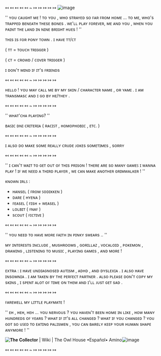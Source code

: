 ↤ ↤ ↤ ↤ ↤ ~ ↦ ↦ ↦ ↦ ↦
![image](https://user-images.githubusercontent.com/99621989/195957493-908b5b9e-3965-4330-91b5-6c0f815a5cee.png)


'' ʏᴏᴜ ᴄᴀᴜɢʜᴛ ᴍᴇ ! ᴛᴏ ʏᴏᴜ , ᴡʜᴏ sᴛʀᴀʏᴇᴅ sᴏ ꜰᴀʀ ꜰʀᴏᴍ ʜᴏᴍᴇ … ᴛᴏ ᴍᴇ, ᴡʜᴏ's ᴛʀᴀᴘᴘᴇᴅ ʙᴇɴᴇᴀᴛʜ ᴛʜᴇsᴇ ʙᴏɴᴇs . ᴡᴇ'ʟʟ ᴘʟᴀʏ ꜰᴏʀᴇᴠᴇʀ, ᴍᴇ ᴀɴᴅ ʏᴏᴜ , ᴡʜᴇɴ ʏᴏᴜ ᴘᴀɪɴᴛ ᴛʜᴇ ʟᴀɴᴅ ɪɴ ɴɪɴᴇ ʙʀɪɢʜᴛ ʜᴜᴇs ! ''

ᴛʜɪs ɪs ꜰᴏʀ ᴘᴏɴʏ ᴛᴏᴡɴ . 
ɪ ʜᴀᴠᴇ ᴛᴛ/ᴄᴛ 

( ᴛᴛ = ᴛᴏᴜᴄʜ ᴛʀɪɢɢᴇʀ ) 

( ᴄᴛ = ᴄʀᴏᴡᴅ / ᴄᴏᴠᴇʀ ᴛʀɪɢɢᴇʀ )

ɪ ᴅᴏɴ'ᴛ ᴍɪɴᴅ ɪꜰ ɪᴛ's ꜰʀɪᴇɴᴅs

↤ ↤ ↤ ↤ ↤ ~ ↦ ↦ ↦ ↦ ↦

ʜᴇʟʟᴏ ! ʏᴏᴜ ᴍᴀʏ ᴄᴀʟʟ ᴍᴇ ʙʏ ᴍʏ sᴋɪɴ / ᴄʜᴀʀᴀᴄᴛᴇʀ ɴᴀᴍᴇ , ᴏʀ ʏᴀᴍɪ . ɪ ᴀᴍ ᴛʀᴀɴsᴍᴀsᴄ ᴀɴᴅ ɪ ɢᴏ ʙʏ ʜᴇ/ᴛʜᴇʏ .

↤ ↤ ↤ ↤ ↤ ~ ↦ ↦ ↦ ↦ ↦

'' ᴡʜᴀᴛ'ᴄʜᴀ ᴘʟᴀʏɪɴɢ? ''

ʙᴀꜱɪᴄ ᴅɴɪ ᴄʀɪᴛᴇʀɪᴀ ( ʀᴀᴄɪꜱᴛ , ʜᴏᴍᴏᴘʜᴏʙɪᴄ , ᴇᴛᴄ. )

↤ ↤ ↤ ↤ ↤ ~ ↦ ↦ ↦ ↦ ↦

ɪ ᴀʟsᴏ ᴅᴏ ᴍᴀᴋᴇ sᴏᴍᴇ ʀᴇᴀʟʟʏ ᴄʀᴜᴅᴇ ᴊᴏᴋᴇs sᴏᴍᴇᴛɪᴍᴇs , sᴏʀʀʏ

↤ ↤ ↤ ↤ ↤ ~ ↦ ↦ ↦ ↦ ↦

'' ɪ ᴄᴀɴ'ᴛ ᴡᴀɪᴛ ᴛᴏ ɢᴇᴛ ᴏᴜᴛ ᴏꜰ ᴛʜɪs ᴘʀɪsᴏɴ ! ᴛʜᴇʀᴇ ᴀʀᴇ sᴏ ᴍᴀɴʏ ɢᴀᴍᴇꜱ ɪ ᴡᴀɴɴᴀ ᴘʟᴀʏ ! ɪꜰ ᴡᴇ ɴᴇᴇᴅ ᴀ ᴛʜɪʀᴅ ᴘʟᴀʏᴇʀ , ᴡᴇ ᴄᴀɴ ᴍᴀᴋᴇ ᴀɴᴏᴛʜᴇʀ ɢʀɪᴍᴡᴀʟᴋᴇʀ ! ''

ᴋɴᴏᴡɴ ɪʀʟꜱ :

- ʜᴀɴsᴇʟ ( ꜰʀᴏᴍ ꜱᴏᴅɪᴋᴋᴇɴ )
- ᴅᴀʀᴇ ( ʜʏᴇɴᴀ )
- ꜰᴇᴀsᴇʟ ( ꜰɪsʜ + ᴡᴇᴀsᴇʟ )
- ʟᴏʟʙɪᴛ ( ꜰɴᴀꜰ )
- sᴄᴏᴜᴛ ( ꜰɪᴄᴛɪᴠᴇ )


↤ ↤ ↤ ↤ ↤ ~ ↦ ↦ ↦ ↦ ↦

'' ʏᴏᴜ ɴᴇᴇᴅ ᴛᴏ ʜᴀᴠᴇ ᴍᴏʀᴇ ꜰᴀɪᴛʜ ɪɴ ᴘɪɴᴋʏ sᴡᴇᴀʀs .. ''

ᴍʏ ɪɴᴛᴇʀᴇsᴛs ɪɴᴄʟᴜᴅᴇ , ᴍᴜsʜʀᴏᴏᴍs , ɢᴏʀɪʟʟᴀᴢ , ᴠᴏᴄᴀʟᴏɪᴅ , ᴘᴏᴋᴇᴍᴏɴ , ᴅʀᴀᴡɪɴɢ , ʟɪsᴛᴇɴɪɴɢ ᴛᴏ ᴍᴜsɪᴄ , ᴘʟᴀʏɪɴɢ ɢᴀᴍᴇs , ᴀɴᴅ ᴍᴏʀᴇ !

↤ ↤ ↤ ↤ ↤ ~ ↦ ↦ ↦ ↦ ↦ 

ᴇxᴛʀᴀ : ɪ ʜᴀᴠᴇ ᴜɴᴅɪᴀɢɴᴏsᴇᴅ ᴀᴜᴛɪsᴍ , ᴀᴅʜᴅ , ᴀɴᴅ ᴅʏsʟᴇxɪᴀ . ɪ ᴀʟsᴏ ʜᴀᴠᴇ ɪɴsᴏᴍɴɪᴀ . ɪ ᴀᴍ ᴛᴀᴋᴇɴ ʙʏ ᴛʜᴇ ᴘᴇʀꜰᴇᴄᴛ ᴘᴀʀᴛɴᴇʀ . ᴀʟsᴏ ᴘʟᴇᴀsᴇ ᴅᴏɴ'ᴛ ᴄᴏᴘʏ ᴍʏ sᴋɪɴs , ɪ sᴘᴇɴᴛ ᴀʟᴏᴛ ᴏꜰ ᴛɪᴍᴇ ᴏɴ ᴛʜᴇᴍ ᴀɴᴅ ɪ'ʟʟ ᴊᴜsᴛ ɢᴇᴛ sᴀᴅ .

↤ ↤ ↤ ↤ ↤ ~ ↦ ↦ ↦ ↦ ↦

ꜰᴀʀᴇᴡᴇʟʟ ᴍʏ ʟɪᴛᴛʟᴇ ᴘʟᴀʏᴍᴀᴛᴇ !

'' ᴇʜ , ʜᴇʜ, ʜᴇʜ … ʏᴏᴜ ɴᴇʀᴠᴏᴜs ? ʏᴏᴜ ʜᴀᴠᴇɴ'ᴛ ʙᴇᴇɴ ʜᴏᴍᴇ ɪɴ ʟɪᴋᴇ , ʜᴏᴡ ᴍᴀɴʏ ʜᴜɴᴅʀᴇᴅs ᴏꜰ ʏᴇᴀʀs ? ᴡʜᴀᴛ ɪꜰ ɪᴛ's ᴀʟʟ ᴄʜᴀɴɢᴇᴅ ? ᴡʜᴀᴛ ɪꜰ ʏᴏᴜ ᴄʜᴀɴɢᴇᴅ ? ʏᴏᴜ ɢᴏᴛ sᴏ ᴜꜱᴇᴅ ᴛᴏ ᴇᴀᴛɪɴɢ ᴘᴀʟɪsᴍᴇɴ , ʏᴏᴜ ᴄᴀɴ ʙᴀʀᴇʟʏ ᴋᴇᴇᴘ ʏᴏᴜʀ ʜᴜᴍᴀɴ sʜᴀᴘᴇ ᴀɴʏᴍᴏʀᴇ ! ''

<img src="http://pm1.narvii.com/8303/18838ae5e9badf30bd5561c12252abc489d9a329r1-736-543v2_uhq.jpg" alt="𝐓𝐡𝐞 𝐂𝐨𝐥𝐥𝐞𝐜𝐭𝐨𝐫 | Wiki | The Owl House •Español• Amino"/>![image](https://user-images.githubusercontent.com/99621989/195957633-56244103-acb4-40bb-b04b-36658f344d4a.png)

↤ ↤ ↤ ↤ ↤ ~ ↦ ↦ ↦ ↦ ↦
